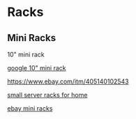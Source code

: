 # Racks

## Mini Racks

10" mini rack 

[google 10" mini rack ](https://www.google.com/search?q=10%22+mini+rack&oq=10%22+mini+rack&gs_lcrp=EgZjaHJvbWUyBggAEEUYOTINCAEQLhjUAhixAxiABDINCAIQLhjUAhixAxiABDIHCAMQABiABDIHCAQQABiABDIHCAUQABiABDIHCAYQABiABDIHCAcQABiABDIHCAgQABiABNIBCDIyNjBqMGo3qAIAsAIA&sourceid=chrome&ie=UTF-8)

https://www.ebay.com/itm/405140102543

[small server racks for home](https://www.serverrack.com/small-server-racks/)

[ebay mini racks](https://www.ebay.com/sch/i.html?_from=R40&_trksid=p2332490.m570.l1313&_nkw=mini+rack&_sacat=0)